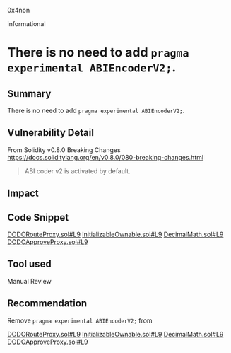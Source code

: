 0x4non

informational

# There is no need to add `pragma experimental ABIEncoderV2;`.

## Summary
There is no need to add `pragma experimental ABIEncoderV2;`.

## Vulnerability Detail
From Solidity v0.8.0 Breaking Changes https://docs.soliditylang.org/en/v0.8.0/080-breaking-changes.html
> ABI coder v2 is activated by default.

## Impact

## Code Snippet

[DODORouteProxy.sol#L9](https://github.com/sherlock-audit/2022-11-dodo/blob/main/contracts/SmartRoute/DODORouteProxy.sol#L9)
[InitializableOwnable.sol#L9](https://github.com/sherlock-audit/2022-11-dodo/blob/main/contracts/lib/InitializableOwnable.sol#L9)
[DecimalMath.sol#L9](https://github.com/sherlock-audit/2022-11-dodo/blob/main/contracts/lib/DecimalMath.sol#L9)
[DODOApproveProxy.sol#L9](https://github.com/sherlock-audit/2022-11-dodo/blob/main/contracts/DODOApproveProxy.sol#L9)


## Tool used

Manual Review

## Recommendation
Remove `pragma experimental ABIEncoderV2;` from

[DODORouteProxy.sol#L9](https://github.com/sherlock-audit/2022-11-dodo/blob/main/contracts/SmartRoute/DODORouteProxy.sol#L9)
[InitializableOwnable.sol#L9](https://github.com/sherlock-audit/2022-11-dodo/blob/main/contracts/lib/InitializableOwnable.sol#L9)
[DecimalMath.sol#L9](https://github.com/sherlock-audit/2022-11-dodo/blob/main/contracts/lib/DecimalMath.sol#L9)
[DODOApproveProxy.sol#L9](https://github.com/sherlock-audit/2022-11-dodo/blob/main/contracts/DODOApproveProxy.sol#L9)

